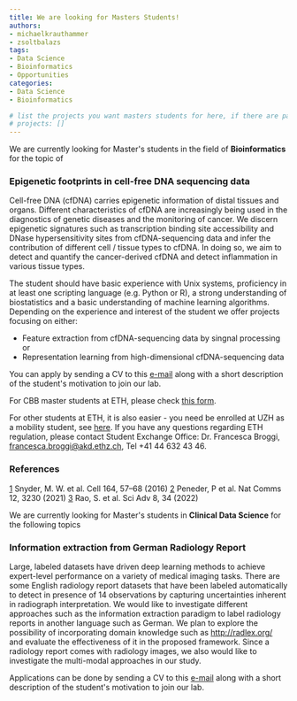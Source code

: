 ```yaml
---
title: We are looking for Masters Students!
authors:
- michaelkrauthammer
- zsoltbalazs
tags: 
- Data Science
- Bioinformatics
- Opportunities
categories:
- Data Science
- Bioinformatics

# list the projects you want masters students for here, if there are pages for them
# projects: []
---
```


We are currently looking for Master's students in the field of **Bioinformatics** for the topic of

### Epigenetic footprints in cell-free DNA sequencing data

Cell-free DNA (cfDNA) carries epigenetic information of distal tissues and organs. Different characteristics of cfDNA are increasingly being used in the diagnostics of genetic diseases and the monitoring of cancer. We discern epigenetic signatures such as transcription binding site accessibility and DNase hypersensitivity sites from cfDNA-sequencing data and infer the contribution of different cell / tissue types to cfDNA. In doing so, we aim to detect and quantify the cancer-derived cfDNA and detect inflammation in various tissue types.

The student should have basic experience with Unix systems, proficiency in at least one scripting language (e.g. Python or R), a strong understanding of biostatistics and a basic understanding of machine learning algorithms.
Depending on the experience and interest of the student we offer projects focusing on either:
- Feature extraction from cfDNA-sequencing data by singnal processing
or
- Representation learning from high-dimensional cfDNA-sequencing data

You can apply by sending a CV to this <a href="#" onclick="u='michael.krauthammer'; d='uzh.ch'; prompt('Copy address to clipboard',u+'@'+d); return false">e-mail</a> along with a short description of the student's motivation to join our lab.

For CBB master students at ETH, please check [this form](https://ethz.ch/content/dam/ethz/special-interest/study-programme-websites/master-cbb-dam/documents/2021_CBB%20Master%20Thesis%20UBas_UZH%20Registration%20Form.pdf).

For other students at ETH, it is also easier - you need be enrolled at UZH as a mobility student, see [here](https://www.uzh.ch/cmsssl/en/studies/application/chmobilityin.html). If you have any questions regarding ETH regulation, please contact Student Exchange Office: Dr. Francesca Broggi, francesca.broggi@akd.ethz.ch, Tel +41 44 632 43 46.

### References
[1](https://www.sciencedirect.com/science/article/pii/S009286741501569X) Snyder, M. W. et al. Cell 164, 57–68 (2016)
[2](https://www.nature.com/articles/s41467-021-23445-w) Peneder, P et al. Nat Comms 12, 3230 (2021) 
[3](https://www.science.org/doi/10.1126/sciadv.abm4358) Rao, S. et al. Sci Adv 8, 34 (2022)


We are currently looking for Master's students in **Clinical Data Science** for the following topics

### Information extraction from German Radiology Report

Large, labeled datasets have driven deep learning methods to achieve expert-level performance on a variety of medical imaging tasks. There are some English radiology report datasets that have been labeled automatically to detect in presence of 14 observations by capturing uncertainties inherent in radiograph interpretation.
We would like to investigate different approaches such as the information extraction paradigm to label radiology reports in another language such as German. We plan to explore the possibility of incorporating domain knowledge such as http://radlex.org/ and evaluate the effectiveness of it in the proposed framework.
Since a radiology report comes with radiology images, we also would like to investigate the multi-modal approaches in our study.

Applications can be done by sending a CV to this <a href="#" onclick="u='michael.krauthammer'; d='uzh.ch'; prompt('Copy address to clipboard',u+'@'+d); return false">e-mail</a> along with a short description of the student's motivation to join our lab.


